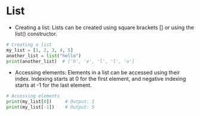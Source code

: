 # List
* Creating a list: Lists can be created using square brackets [] or using the list() constructor.
```python
# Creating a list
my_list = [1, 2, 3, 4, 5]
another_list = list("hello")
print(another_list)  # ['h', 'e', 'l', 'l', 'o']
```
* Accessing elements: Elements in a list can be accessed using their index. Indexing starts at 0 for the first element, and negative indexing starts at -1 for the last element.
```python
# Accessing elements
print(my_list[0])     # Output: 1
print(my_list[-1])    # Output: 5
```
